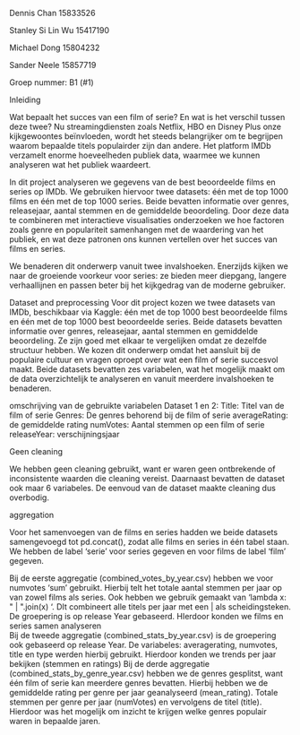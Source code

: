 Dennis Chan 15833526 

Stanley Si Lin Wu 15417190 

Michael Dong 15804232 

Sander Neele 15857719 

Groep nummer: B1 (#1) 


Inleiding

Wat bepaalt het succes van een film of serie? En wat is het verschil tussen deze twee? Nu streamingdiensten zoals Netflix, HBO en Disney Plus onze kijkgewoontes beïnvloeden, wordt het steeds belangrijker om te begrijpen waarom bepaalde titels populairder zijn dan andere. Het platform IMDb verzamelt enorme hoeveelheden publiek data, waarmee we kunnen analyseren wat het publiek waardeert.

In dit project analyseren we gegevens van de best beoordeelde films en series op IMDb. We gebruiken hiervoor twee datasets: één met de top 1000 films en één met de top 1000 series. Beide bevatten informatie over genres, releasejaar, aantal stemmen en de gemiddelde beoordeling. Door deze data te combineren met interactieve visualisaties onderzoeken we hoe factoren zoals genre en populariteit samenhangen met de waardering van het publiek, en wat deze patronen ons kunnen vertellen over het succes van films en series. 

We benaderen dit onderwerp vanuit twee invalshoeken. Enerzijds kijken we naar de groeiende voorkeur voor series: ze bieden meer diepgang, langere verhaallijnen en passen beter bij het kijkgedrag van de moderne gebruiker.



Dataset and preprocessing
Voor dit project kozen we twee datasets van IMDb, beschikbaar via Kaggle: één met de top 1000 best beoordeelde films en één met de top 1000 best beoordeelde series. Beide datasets bevatten informatie over genres, releasejaar, aantal stemmen en gemiddelde beoordeling. Ze zijn goed met elkaar te vergelijken omdat ze dezelfde structuur hebben.
We kozen dit onderwerp omdat het aansluit bij de populaire cultuur en vragen oproept over wat een film of serie succesvol maakt. Beide datasets bevatten zes variabelen, wat het mogelijk maakt om de data overzichtelijk te analyseren en vanuit meerdere invalshoeken te benaderen.


omschrijving van de gebruikte variabelen
Dataset 1 en 2:
Title: Titel van de film of serie
Genres: De genres behorend bij de film of serie
averageRating: de gemiddelde rating
numVotes: Aantal stemmen op een film of serie
releaseYear: verschijningsjaar



Geen cleaning

We hebben geen cleaning gebruikt, want er waren geen ontbrekende of inconsistente waarden die cleaning vereist. Daarnaast bevatten de dataset ook maar 6 variabeles. De eenvoud van de dataset maakte cleaning dus overbodig. 



aggregation 

Voor het samenvoegen van de films en series hadden we beide datasets samengevoegd tot pd.concat(), zodat alle films en series in één tabel staan. We hebben de label ‘serie’ voor series gegeven en voor films de label ‘film’ gegeven. 

Bij de eerste aggregatie (combined_votes_by_year.csv) hebben we voor numvotes ‘sum’ gebruikt. Hierbij telt het totale aantal stemmen per jaar op van zowel films als series. Ook hebben we gebruik gemaakt van ‘lambda x: " | ".join(x) ‘. DIt combineert alle titels per jaar met een | als scheidingsteken. De groepering is op release Year gebaseerd. HIerdoor konden we films en series samen analyseren  
Bij de tweede aggregatie (combined_stats_by_year.csv) is de groepering ook gebaseerd op release Year. De variabeles: averagerating, numvotes, title en type werden hierbij gebruikt. Hierdoor konden we trends per jaar bekijken (stemmen en ratings)
Bij de derde aggregatie (combined_stats_by_genre_year.csv) hebben we de genres gesplitst, want één film of serie kan meerdere genres bevatten. Hierbij hebben we de gemiddelde rating per genre per jaar geanalyseerd (mean_rating). Totale stemmen per genre per jaar (numVotes) en vervolgens de titel (title). Hierdoor was het mogelijk om inzicht te krijgen welke genres populair waren in bepaalde jaren. 


